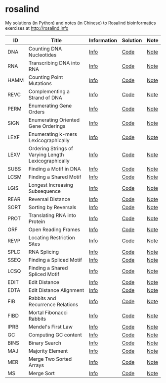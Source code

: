 # rosalind
My solutions (in Python) and notes (in Chinese) to Rosalind bioinformatics exercises at http://rosalind.info

| ID   | Title                                                | Information                                  | Solution                    | Note                                                                               |
| ---- | ---------------------------------------------------- | -------------------------------------------- | --------------------------- | ---------------------------------------------------------------------------------- |
| DNA  | Counting DNA Nucleotides                             | [Info](https://rosalind.info/problems/dna/)  | [Code](./code/dna/dna.py)   | [Note](https://5uperb0y.com/counting-dna-nucleotides/)                             |
| RNA  | Transcribing DNA into RNA                            | [Info](https://rosalind.info/problems/rna/)  | [Code](./code/rna/rna.py)   | [Note](https://5uperb0y.com/transcribing-dna-into-rna/)                            |
| HAMM | Counting Point Mutations                             | [Info](https://rosalind.info/problems/hamm/) | [Code](./code/hamm/hamm.py) | [Note](https://5uperb0y.com/counting-point-mutations/)                             |
| REVC | Complementing a Strand of DNA                        | [Info](https://rosalind.info/problems/revc/) | [Code](./code/revc/revc.py) | [Note](https://5uperb0y.com/complementing-a-strand-of-dna/)                        |
| PERM | Enumerating Gene Orders                              | [Info](https://rosalind.info/problems/perm/) | [Code](./code/perm/perm.py) | [Note](https://5uperb0y.com/enumerating-gene-orders/)                              |
| SIGN | Enumerating Oriented Gene Orderings                  | [Info](https://rosalind.info/problems/sign/) | [Code](./code/sign/sign.py) | [Note](https://5uperb0y.com/enumerating-oriented-gene-orderings/)                  |
| LEXF | Enumerating k-mers Lexicographically                 | [Info](https://rosalind.info/problems/lexf/) | [Code](./code/lexf/lexf.py) | [Note](https://5uperb0y.com/enumerating-k-mers-lexicographically/)                 |
| LEXV | Ordering Strings of Varying Length Lexicographically | [Info](https://rosalind.info/problems/lexv/) | [Code](./code/lexv/lexv.py) | [Note](https://5uperb0y.com/ordering-strings-of-varying-length-lexicographically/) |
| SUBS | Finding a Motif in DNA                               | [Info](https://rosalind.info/problems/subs/) | [Code](./code/subs/subs.py) | [Note](https://5uperb0y.com/finding-a-motif-in-dna/)                               |
| LCSM | Finding a Shared Motif                               | [Info](https://rosalind.info/problems/lcsm/) | [Code](./code/lcsm/lcsm.py) | [Note](https://5uperb0y.com/finding-a-shared-motif/)                               |
| LGIS | Longest Increasing Subsequence                       | [Info](https://rosalind.info/problems/lgis/) | [Code](./code/lgis/lgis.py) | [Note](https://5uperb0y.com/longest-increasing-subsequence/)                       |
| REAR | Reversal Distance                                    | [Info](https://rosalind.info/problems/rear/) | [Code](./code/rear/rear.py) | [Note](https://5uperb0y.com/reversal-distance/)                                    |
| SORT | Sorting by Reversals                                 | [Info](https://rosalind.info/problems/sort/) | [Code](./code/sort/sort.py) | [Note](https://5uperb0y.com/sorting-by-reversals/)                                 |
| PROT | Translating RNA into Protein                         | [Info](https://rosalind.info/problems/prot/) | [Code](./code/prot/prot.py) | [Note](https://5uperb0y.com/translating-rna-into-protein/)                         |
| ORF  | Open Reading Frames                                  | [Info](https://rosalind.info/problems/orf/)  | [Code](./code/orf/orf.py)   | [Note](https://5uperb0y.com/open-reading-frames/)                                  |
| REVP | Locating Restriction Sites                           | [Info](https://rosalind.info/problems/revp/) | [Code](./code/revp/revp.py) | [Note](https://5uperb0y.com/locating-restriction-sites/)                           |
| SPLC | RNA Splicing                                         | [Info](https://rosalind.info/problems/splc/) | [Code](./code/splc/splc.py) | [Note](https://5uperb0y.com/rna-splicing/)                                         |
| SSEQ | Finding a Spliced Motif                              | [Info](https://rosalind.info/problems/sseq/) | [Code](./code/sseq/sseq.py) | [Note](https://5uperb0y.com/finding-a-spliced-motif/)                              |
| LCSQ | Finding a Shared Spliced Motif                       | [Info](https://rosalind.info/problems/scsq/) | [Code](./code/lcsq/lcsq.py) | [Note](https://5uperb0y.com/finding-a-shared-spliced-motif/)                       |
| EDIT | Edit Distance                                        | [Info](https://rosalind.info/problems/edit/) | [Code](./code/edit/edit.py) | [Note](https://5uperb0y.com/edit-distance/)                                        |
| EDTA | Edit Distance Alignment                              | [Info](https://rosalind.info/problems/edta/) | [Code](./code/edta/edta.py) | [Note](https://5uperb0y.com/edit-distance-alignment/)                              |
| FIB  | Rabbits and Recurrence Relations                     | [Info](https://rosalind.info/problems/fib/)  | [Code](./code/fib/fib.py)   | [Note](https://5uperb0y.com/rabbits-and-recurrence-relations/)                     |
| FIBD | Mortal Fibonacci Rabbits                             | [Info](https://rosalind.info/problems/fibd/) | [Code](./code/fibd/fibd.py) | [Note](https://5uperb0y.com/mortal-fibonacci-rabbits/)                             |
| IPRB | Mendel's First Law                                   | [Info](https://rosalind.info/problems/iprb/) | [Code](./code/iprb/iprb.py) | [Note](https://5uperb0y.com/mendels-first-law/)                                    |
| GC   | Computing GC content                                 | [Info](https://rosalind.info/problems/gc/)   | [Code](./code/gc/gc.py)     | [Note](https://5uperb0y.com/computing-gc-content/)                                 |
| BINS | Binary Search                                        | [Info](https://rosalind.info/problems/bins/) | [Code](./code/bins/bins.py) | [Note](https://5uperb0y.com/binary-search/)                                        |
| MAJ  | Majority Element                                     | [Info](https://rosalind.info/problems/maj/)  | [Code](./code/maj/maj.py)   | [Note](https://5uperb0y.com/majority-element/)                                     |
| MER  | Merge Two Sorted Arrays                              | [Info](https://rosalind.info/problems/mer/)  | [Code](./code/mer/mer.py)   | [Note](https://5uperb0y.com/merge-two-sorted-arrays/)                              |
| MS   | Merge Sort                                           | [Info](https://rosalind.info/problems/ms/)   | [Code](./code/ms/ms.py)     | [Note](https://5uperb0y.com/merge-sort/)                                           |